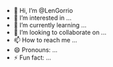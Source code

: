 - 👋 Hi, I’m @LenGorrio
- 👀 I’m interested in ...
- 🌱 I’m currently learning ...
- 💞️ I’m looking to collaborate on ...
- 📫 How to reach me ...
- 😄 Pronouns: ...
- ⚡ Fun fact: ...

<!---
LenGorrio/LenGorrio is a ✨ special ✨ repository because its `README.md` (this file) appears on your GitHub profile.
You can click the Preview link to take a look at your changes.
--->
